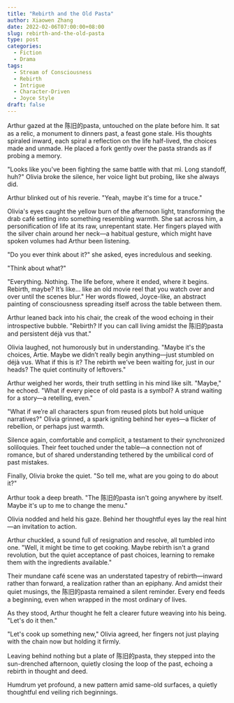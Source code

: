 ```yaml
---
title: "Rebirth and the Old Pasta"
author: Xiaowen Zhang
date: 2022-02-06T07:00:00+08:00
slug: rebirth-and-the-old-pasta
type: post
categories:
  - Fiction
  - Drama
tags:
  - Stream of Consciousness
  - Rebirth
  - Intrigue
  - Character-Driven
  - Joyce Style
draft: false
---
```


Arthur gazed at the 陈旧的pasta, untouched on the plate before him. It sat as a relic, a monument to dinners past, a feast gone stale. His thoughts spiraled inward, each spiral a reflection on the life half-lived, the choices made and unmade. He placed a fork gently over the pasta strands as if probing a memory.

"Looks like you've been fighting the same battle with that mì. Long standoff, huh?" Olivia broke the silence, her voice light but probing, like she always did.

Arthur blinked out of his reverie. "Yeah, maybe it's time for a truce."

Olivia's eyes caught the yellow burn of the afternoon light, transforming the drab café setting into something resembling warmth. She sat across him, a personification of life at its raw, unrepentant state. Her fingers played with the silver chain around her neck—a habitual gesture, which might have spoken volumes had Arthur been listening.

"Do you ever think about it?" she asked, eyes incredulous and seeking.

"Think about what?"

"Everything. Nothing. The life before, where it ended, where it begins. Rebirth, maybe? It’s like... like an old movie reel that you watch over and over until the scenes blur." Her words flowed, Joyce-like, an abstract painting of consciousness spreading itself across the table between them.

Arthur leaned back into his chair, the creak of the wood echoing in their introspective bubble. "Rebirth? If you can call living amidst the 陈旧的pasta and persistent déjà vus that."

Olivia laughed, not humorously but in understanding. "Maybe it's the choices, Artie. Maybe we didn’t really begin anything—just stumbled on déjà vus. What if this is it? The rebirth we’ve been waiting for, just in our heads? The quiet continuity of leftovers."

Arthur weighed her words, their truth settling in his mind like silt. "Maybe," he echoed. "What if every piece of old pasta is a symbol? A strand waiting for a story—a retelling, even."

"What if we’re all characters spun from reused plots but hold unique narratives?" Olivia grinned, a spark igniting behind her eyes—a flicker of rebellion, or perhaps just warmth.

Silence again, comfortable and complicit, a testament to their synchronized soliloquies. Their feet touched under the table—a connection not of romance, but of shared understanding tethered by the umbilical cord of past mistakes.

Finally, Olivia broke the quiet. "So tell me, what are you going to do about it?"

Arthur took a deep breath. "The 陈旧的pasta isn't going anywhere by itself. Maybe it's up to me to change the menu."

Olivia nodded and held his gaze. Behind her thoughtful eyes lay the real hint—an invitation to action.

Arthur chuckled, a sound full of resignation and resolve, all tumbled into one. "Well, it might be time to get cooking. Maybe rebirth isn't a grand revolution, but the quiet acceptance of past choices, learning to remake them with the ingredients available."

Their mundane café scene was an understated tapestry of rebirth—inward rather than forward, a realization rather than an epiphany. And amidst their quiet musings, the 陈旧的pasta remained a silent reminder. Every end feeds a beginning, even when wrapped in the most ordinary of lives.

As they stood, Arthur thought he felt a clearer future weaving into his being. "Let's do it then."

"Let's cook up something new," Olivia agreed, her fingers not just playing with the chain now but holding it firmly.

Leaving behind nothing but a plate of 陈旧的pasta, they stepped into the sun-drenched afternoon, quietly closing the loop of the past, echoing a rebirth in thought and deed.

Humdrum yet profound, a new pattern amid same-old surfaces, a quietly thoughtful end veiling rich beginnings.